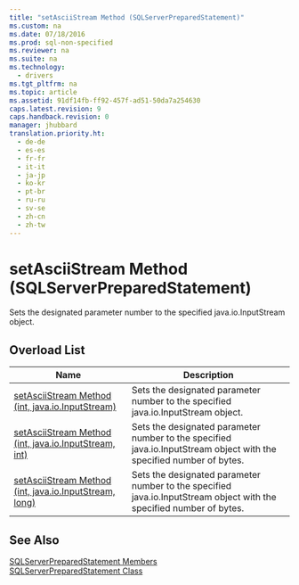```yaml
---
title: "setAsciiStream Method (SQLServerPreparedStatement)"
ms.custom: na
ms.date: 07/18/2016
ms.prod: sql-non-specified
ms.reviewer: na
ms.suite: na
ms.technology: 
  - drivers
ms.tgt_pltfrm: na
ms.topic: article
ms.assetid: 91df14fb-ff92-457f-ad51-50da7a254630
caps.latest.revision: 9
caps.handback.revision: 0
manager: jhubbard
translation.priority.ht: 
  - de-de
  - es-es
  - fr-fr
  - it-it
  - ja-jp
  - ko-kr
  - pt-br
  - ru-ru
  - sv-se
  - zh-cn
  - zh-tw
---
```

# setAsciiStream Method (SQLServerPreparedStatement)
  Sets the designated parameter number to the specified java.io.InputStream object.  
  
## Overload List  
  
|Name|Description|  
|----------|-----------------|  
|[setAsciiStream Method &#40;int, java.io.InputStream&#41;](../content/setAsciiStream-Method--int--java.io.InputStream-.md)|Sets the designated parameter number to the specified java.io.InputStream object.|  
|[setAsciiStream Method &#40;int, java.io.InputStream, int&#41;](../content/setAsciiStream-Method--int--java.io.InputStream--int-.md)|Sets the designated parameter number to the specified java.io.InputStream object with the specified number of bytes.|  
|[setAsciiStream Method &#40;int, java.io.InputStream, long&#41;](../content/setAsciiStream-Method--int--java.io.InputStream--long-.md)|Sets the designated parameter number to the specified  java.io.InputStream object with the specified number of bytes.|  
  
## See Also  
 [SQLServerPreparedStatement Members](../content/SQLServerPreparedStatement-Members.md)   
 [SQLServerPreparedStatement Class](../content/SQLServerPreparedStatement-Class.md)  
  
  
